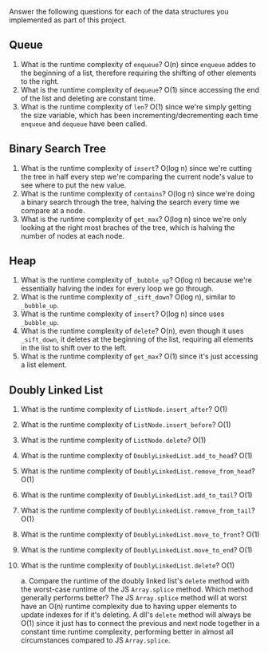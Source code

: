 Answer the following questions for each of the data structures you implemented as part of this project.

## Queue

1. What is the runtime complexity of `enqueue`?
   O(n) since `enqueue` addes to the beginning of a list, therefore requiring the shifting of other elements to the right.
2. What is the runtime complexity of `dequeue`?
   O(1) since accessing the end of the list and deleting are constant time.
3. What is the runtime complexity of `len`?
   O(1) since we're simply getting the size variable, which has been incrementing/decrementing each time `enqueue` and `dequeue` have been called.

## Binary Search Tree

1. What is the runtime complexity of `insert`?
   O(log n) since we're cutting the tree in half every step we're comparing the current node's value to see where to put the new value.
2. What is the runtime complexity of `contains`?
   O(log n) since we're doing a binary search through the tree, halving the search every time we compare at a node.
3. What is the runtime complexity of `get_max`?
   O(log n) since we're only looking at the right most braches of the tree, which is halving the number of nodes at each node.

## Heap

1. What is the runtime complexity of `_bubble_up`?
   O(log n) because we're essentially halving the index for every loop we go through.
2. What is the runtime complexity of `_sift_down`?
   O(log n), similar to `_bubble_up`.
3. What is the runtime complexity of `insert`?
   O(log n) since uses `_bubble_up`.
4. What is the runtime complexity of `delete`?
   O(n), even though it uses `_sift_down`, it deletes at the beginning of the list, requiring all elements in the list to shift over to the left.
5. What is the runtime complexity of `get_max`?
   O(1) since it's just accessing a list element.

## Doubly Linked List

1. What is the runtime complexity of `ListNode.insert_after`?
   O(1)
2. What is the runtime complexity of `ListNode.insert_before`?
   O(1)
3. What is the runtime complexity of `ListNode.delete`?
   O(1)
4. What is the runtime complexity of `DoublyLinkedList.add_to_head`?
   O(1)
5. What is the runtime complexity of `DoublyLinkedList.remove_from_head`?
   O(1)
6. What is the runtime complexity of `DoublyLinkedList.add_to_tail`?
   O(1)
7. What is the runtime complexity of `DoublyLinkedList.remove_from_tail`?
   O(1)
8. What is the runtime complexity of `DoublyLinkedList.move_to_front`?
   O(1)
9. What is the runtime complexity of `DoublyLinkedList.move_to_end`?
   O(1)
10. What is the runtime complexity of `DoublyLinkedList.delete`?
    O(1)

    a. Compare the runtime of the doubly linked list's `delete` method with the worst-case runtime of the JS `Array.splice` method. Which method generally performs better?
    The JS `Array.splice` method will at worst have an O(n) runtime complexity due to having upper elements to update indexes for if it's deleting. A dll's `delete` method will always be O(1) since it just has to connect the previous and next node together in a constant time runtime complexity, performing better in almost all circumstances compared to JS `Array.splice`.
